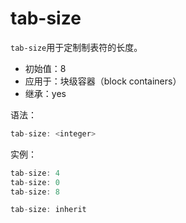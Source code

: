 tab-size
========

`tab-size`用于定制制表符的长度。

 - 初始值：8
 - 应用于：块级容器（block containers）
 - 继承：yes
 
语法：

```c
tab-size: <integer>
```

实例：

```c
tab-size: 4
tab-size: 0
tab-size: 8

tab-size: inherit
```	
